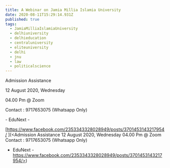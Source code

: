 ```yaml
---
title: A Webinar on Jamia Millia Islamia University
date: 2020-08-11T15:29:14.931Z
published: true
tags:
  - JamiaMilliaIslamiaUniversity
  - delhiuniversity
  - delhieducation
  - centraluniversity
  - eliteuniversity
  - delhi
  - jnu
  - law
  - politicalscience
---
```

Admission Assistance

12 August 2020, Wednesday

04.00 Pm @ Zoom

Contact : 9717653075 (Whatsapp Only)

\- EduNext -

[https://www.facebook.com/2353343328028949/posts/3701453143217954/ ](<Admission Assistance
12 August 2020, Wednesday
04.00 Pm @ Zoom
Contact : 9717653075 (Whatsapp Only)
- EduNext -
https://www.facebook.com/2353343328028949/posts/3701453143217954/>)